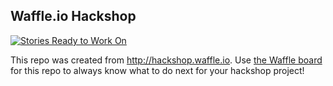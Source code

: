 ## Waffle.io Hackshop

[![Stories Ready to Work On](https://badge.waffle.io/ashumz/GoCode.svg?label=ready&title=Cards%20Ready%20To%20Work%20On)](https://waffle.io/ashumz/GoCode)

This repo was created from http://hackshop.waffle.io. Use [the Waffle board](https://waffle.io/ashumz/GoCode) for this repo to always know what to do next for your hackshop project!
